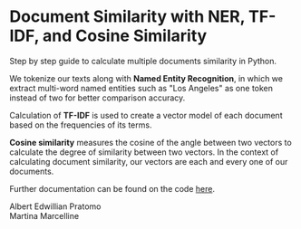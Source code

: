 # Document Similarity with NER, TF-IDF, and Cosine Similarity
Step by step guide to calculate multiple documents similarity in Python.

We tokenize our texts along with **Named Entity Recognition**, in which we extract multi-word named entities such as "Los Angeles" as one token instead of two for better comparison accuracy.

Calculation of **TF-IDF** is used to create a vector model of each document based on the frequencies of its terms.

**Cosine similarity** measures the cosine of the angle between two vectors to calculate the degree of similarity between two vectors. In the context of calculating document similarity, our vectors are each and every one of our documents.

Further documentation can be found on the code [here](https://github.com/albertpratomo/DocumentSimilarity/blob/master/docSimilarity.ipynb).

Albert Edwillian Pratomo                                                                 
Martina Marcelline
